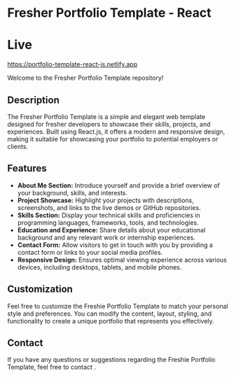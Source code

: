 # Fresher Portfolio Template - React

# Live

https://portfolio-template-react-js.netlify.app

Welcome to the Fresher Portfolio Template repository!

## Description

The Fresher Portfolio Template is a simple and elegant web template designed for fresher developers to showcase their skills, projects, and experiences. Built using React.js, it offers a modern and responsive design, making it suitable for showcasing your portfolio to potential employers or clients.

## Features

- **About Me Section:** Introduce yourself and provide a brief overview of your background, skills, and interests.
- **Project Showcase:** Highlight your projects with descriptions, screenshots, and links to the live demos or GitHub repositories.
- **Skills Section:** Display your technical skills and proficiencies in programming languages, frameworks, tools, and technologies.
- **Education and Experience:** Share details about your educational background and any relevant work or internship experiences.
- **Contact Form:** Allow visitors to get in touch with you by providing a contact form or links to your social media profiles.
- **Responsive Design:** Ensures optimal viewing experience across various devices, including desktops, tablets, and mobile phones.

## Customization

Feel free to customize the Freshie Portfolio Template to match your personal style and preferences. You can modify the content, layout, styling, and functionality to create a unique portfolio that represents you effectively.


## Contact

If you have any questions or suggestions regarding the Freshie Portfolio Template, feel free to contact .

